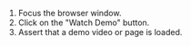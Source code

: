 1. Focus the browser window.
2. Click on the "Watch Demo" button.
3. Assert that a demo video or page is loaded.